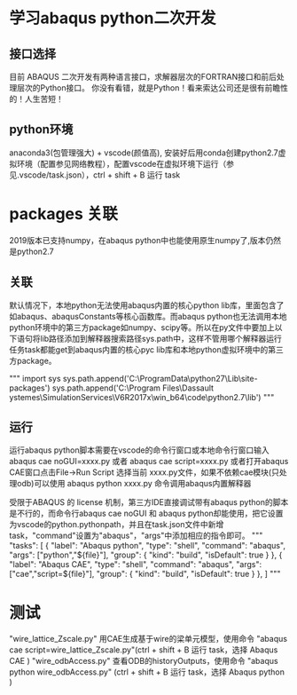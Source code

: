 # 学习abaqus python二次开发
## 接口选择
目前 ABAQUS 二次开发有两种语言接口，求解器层次的FORTRAN接口和前后处理层次的Python接口。 你没有看错，就是Python！看来索达公司还是很有前瞻性的！人生苦短！


## python环境
anaconda3(包管理强大) + vscode(颜值高), 安装好后用conda创建python2.7虚拟环境（配置参见网络教程），配置vscode在虚拟环境下运行（参见.vscode/task.json），ctrl + shift + B 运行 task

# packages 关联
2019版本已支持numpy，在abaqus python中也能使用原生numpy了,版本仍然是python2.7

## 关联
默认情况下，本地python无法使用abaqus内置的核心python lib库，里面包含了如abaqus、abaqusConstants等核心函数库。而abaqus python也无法调用本地python环境中的第三方package如numpy、scipy等。所以在py文件中要加上以下语句将lib路径添加到解释器搜索路径sys.path中，这样不管用哪个解释器运行任务task都能get到abaqus内置的核心pyc lib库和本地python虚拟环境中的第三方package。

"""
import sys
sys.path.append('C:\ProgramData\python27\Lib\site-packages')
sys.path.append('C:\Program Files\Dassault ystemes\SimulationServices\V6R2017x\win_b64\code\python2.7\lib')
"""

## 运行
运行abaqus python脚本需要在vscode的命令行窗口或本地命令行窗口输入 abaqus cae noGUI=xxxx.py 或者 abaqus cae script=xxxx.py 或者打开abaqus CAE窗口点击File->Run Script 选择当前 xxxx.py文件，如果不依赖cae模块(只处理odb)可以使用 abaqus python xxxx.py 命令调用abaqus内置解释器

受限于ABAQUS 的 license 机制，第三方IDE直接调试带有abaqus python的脚本是不行的，而命令行abaqus cae noGUI 和 abaqus python却能使用，把它设置为vscode的python.pythonpath，并且在task.json文件中新增task，"command"设置为"abaqus"，"args"中添加相应的指令即可。
"""
"tasks": [
        {
            "label": "Abaqus python",
            "type": "shell",
            "command": "abaqus",
            "args": ["python","${file}"],
            "group": {
                "kind": "build",
                "isDefault": true
            }
        },
        {
            "label": "Abaqus CAE",
            "type": "shell",
            "command": "abaqus",
            "args": ["cae","script=${file}"],
            "group": {
                "kind": "build",
                "isDefault": true
            }
        },
    ]
"""

# 测试
"wire_lattice_Zscale.py" 用CAE生成基于wire的梁单元模型，使用命令 "abaqus cae script=wire_lattice_Zscale.py"(ctrl + shift + B 运行 task，选择 Abaqus CAE )
"wire_odbAccess.py" 查看ODB的historyOutputs，使用命令 "abaqus python wire_odbAccess.py" (ctrl + shift + B 运行 task，选择 Abaqus python )

